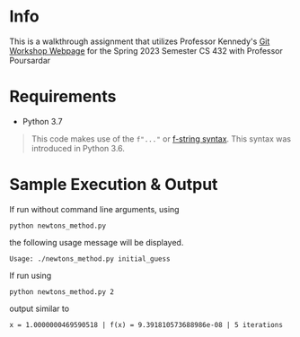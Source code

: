 # Info

 This is a walkthrough assignment that utilizes Professor Kennedy's [Git Workshop Webpage](https://git.cs.odu.edu/tkennedy/git-workshop/-/wikis/Git-Workshop) for 
 the Spring 2023 Semester CS 432 with Professor Poursardar


# Requirements

  * Python 3.7

> This code makes use of the `f"..."` or [f-string
> syntax](https://www.python.org/dev/peps/pep-0498/). This syntax was
> introduced in Python 3.6.


# Sample Execution & Output

If run without command line arguments, using

```
python newtons_method.py
```

the following usage message will be displayed.

```
Usage: ./newtons_method.py initial_guess
```

If run using

```
python newtons_method.py 2
```

output similar to

```
x = 1.0000000469590518 | f(x) = 9.391810573688986e-08 | 5 iterations
```
